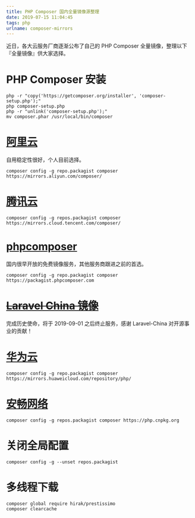 ```yaml
---
title: PHP Composer 国内全量镜像源整理
date: 2019-07-15 11:04:45
tags: php
urlname: composer-mirrors
---
```


近日，各大云服务厂商逐渐公布了自己的 PHP Composer 全量镜像，整理以下『全量镜像』供大家选择。

# PHP Composer 安装
```shell
php -r "copy('https://getcomposer.org/installer', 'composer-setup.php');"
php composer-setup.php
php -r "unlink('composer-setup.php');"
mv composer.phar /usr/local/bin/composer
```

# [阿里云](https://developer.aliyun.com/composer)
自用稳定性很好，个人目前选择。
```shell
composer config -g repo.packagist composer https://mirrors.aliyun.com/composer/
```

# [腾讯云](https://mirrors.cloud.tencent.com/composer/)
```shell
composer config -g repos.packagist composer https://mirrors.cloud.tencent.com/composer/
```

# [phpcomposer](https://pkg.phpcomposer.com/)
国内很早开放的免费镜像服务，其他服务商跟进之前的首选。
```shell
composer config -g repo.packagist composer https://packagist.phpcomposer.com
```

# ~~[Laravel China 镜像](https://packagist.laravel-china.org)~~
完成历史使命，将于 2019-09-01 之后终止服务，感谢 Laravel-China 对开源事业的贡献！

# [华为云](https://mirrors.huaweicloud.com/)
```shell
composer config -g repo.packagist composer https://mirrors.huaweicloud.com/repository/php/
```

# [安畅网络](https://php.cnpkg.org/)
```shell
composer config -g repos.packagist composer https://php.cnpkg.org
```

# 关闭全局配置
```shell
composer config -g --unset repos.packagist
```

# 多线程下载
```shell
composer global require hirak/prestissimo
composer clearcache
```